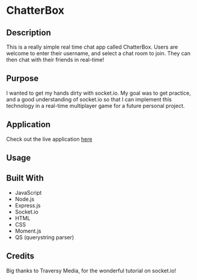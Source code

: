 # ChatterBox

## Description
This is a really simple real time chat app called ChatterBox. Users are welcome to enter their username, and select a chat room to join. They can then chat with their friends in real-time!

## Purpose
I wanted to get my hands dirty with socket.io. My goal was to get practice, and a good understanding of socket.io so that I can implement this technology in a real-time multiplayer game for a future personal project. 

## Application
Check out the live application [here]()

## Usage


## Built With
* JavaScript
* Node.js
* Express.js
* Socket.io
* HTML
* CSS
* Moment.js
* QS (querystring parser)

## Credits
Big thanks to Traversy Media, for the wonderful tutorial on socket.io!


